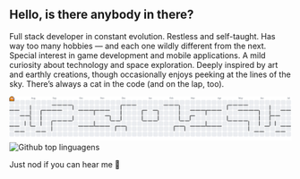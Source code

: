 ## Hello, is there anybody in there? 

Full stack developer in constant evolution.
Restless and self-taught. Has way too many hobbies — and each one wildly different from the next.
Special interest in game development and mobile applications.
A mild curiosity about technology and space exploration.
Deeply inspired by art and earthly creations, though occasionally enjoys peeking at the lines of the sky.
There’s always a cat in the code (and on the lap, too).

<picture>
  <source media="(prefers-color-scheme: dark)" srcset="https://raw.githubusercontent.com/FrancieleKerber/FrancieleKerber/output/pacman-contribution-graph-dark.svg">
  <source media="(prefers-color-scheme: light)" srcset="https://raw.githubusercontent.com/FrancieleKerber/FrancieleKerber/output/pacman-contribution-graph.svg">
  <img alt="pacman contribution graph" src="https://raw.githubusercontent.com/FrancieleKerber/FrancieleKerber/output/pacman-contribution-graph.svg">
</picture>

<div>
        <img src="https://github-readme-stats.vercel.app/api/top-langs/?username=FrancieleKerber&layout=compact&langs_count=20&theme=tokyonight" alt="Github top linguagens"/>
    </div>

Just nod if you can hear me 👋
